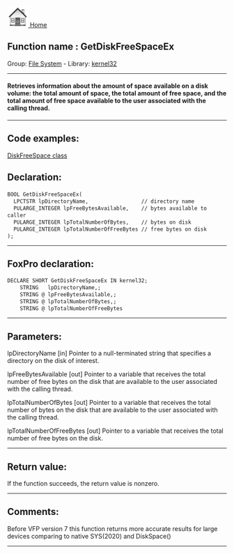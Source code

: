 [<img src="../../images/home.png"> Home ](https://github.com/VFPX/Win32API)  

## Function name : GetDiskFreeSpaceEx
Group: [File System](../../functions_group.md#File_System)  -  Library: [kernel32](../../Libraries.md#kernel32)  
***  


#### Retrieves information about the amount of space available on a disk volume: the total amount of space, the total amount of free space, and the total amount of free space available to the user associated with the calling thread.
***  


## Code examples:
[DiskFreeSpace class](../../samples/sample_100.md)  

## Declaration:
```foxpro  
BOOL GetDiskFreeSpaceEx(
  LPCTSTR lpDirectoryName,                 // directory name
  PULARGE_INTEGER lpFreeBytesAvailable,    // bytes available to caller
  PULARGE_INTEGER lpTotalNumberOfBytes,    // bytes on disk
  PULARGE_INTEGER lpTotalNumberOfFreeBytes // free bytes on disk
);  
```  
***  


## FoxPro declaration:
```foxpro  
DECLARE SHORT GetDiskFreeSpaceEx IN kernel32;
	STRING   lpDirectoryName,;
	STRING @ lpFreeBytesAvailable,;
	STRING @ lpTotalNumberOfBytes,;
	STRING @ lpTotalNumberOfFreeBytes  
```  
***  


## Parameters:
lpDirectoryName 
[in] Pointer to a null-terminated string that specifies a directory on the disk of interest. 

lpFreeBytesAvailable 
[out] Pointer to a variable that receives the total number of free bytes on the disk that are available to the user associated with the calling thread. 

lpTotalNumberOfBytes 
[out] Pointer to a variable that receives the total number of bytes on the disk that are available to the user associated with the calling thread. 

lpTotalNumberOfFreeBytes 
[out] Pointer to a variable that receives the total number of free bytes on the disk.  
***  


## Return value:
If the function succeeds, the return value is nonzero.  
***  


## Comments:
Before VFP version 7 this function returns more accurate results for large devices comparing to native SYS(2020) and DiskSpace()  
  
***  

